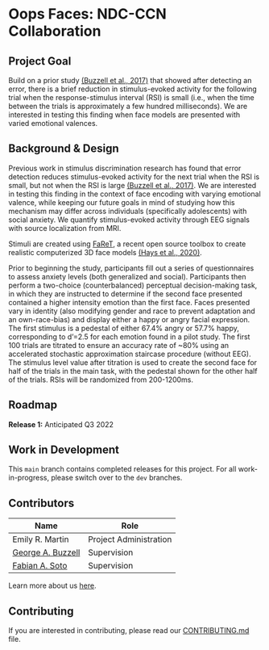 # Oops Faces: NDC-CCN Collaboration

## Project Goal
Build on a prior study [(Buzzell et al., 2017)](https://www.jneurosci.org/content/jneuro/early/2017/02/13/JNEUROSCI.1202-16.2017.full.pdf?versioned=true) that showed after detecting an error, there is a brief reduction in stimulus-evoked activity for the following trial when the response-stimulus interval (RSI) is small (i.e., when the time between the trials is approximately a few hundred milliseconds). We are interested in testing this finding when face models are presented with varied emotional valences.

## Background & Design
Previous work in stimulus discrimination research has found that error detection reduces stimulus-evoked activity for the next trial when the RSI is small, but not when the RSI is large [(Buzzell et al., 2017)](https://www.jneurosci.org/content/jneuro/early/2017/02/13/JNEUROSCI.1202-16.2017.full.pdf?versioned=true). We are interested in testing this finding in the context of face encoding with varying emotional valence, while keeping our future goals in mind of studying how this mechanism may differ across individuals (specifically adolescents) with social anxiety. We quantify stimulus-evoked activity through EEG signals with source localization from MRI. 

Stimuli are created using [FaReT](https://github.com/fsotoc/FaReT), a recent open source toolbox to create realistic computerized 3D face models [(Hays et al., 2020)](https://link.springer.com/content/pdf/10.3758/s13428-020-01421-4.pdf).

Prior to beginning the study, participants fill out a series of questionnaires to assess anxiety levels (both generalized and social). Participants then perform a two-choice (counterbalanced) perceptual decision-making task, in which they are instructed to determine if the second face presented contained a higher intensity emotion than the first face. Faces presented vary in identity (also modifying gender and race to prevent adaptation and an own-race-bias) and display either a happy or angry facial expression. The first stimulus is a pedestal of either 67.4% angry or 57.7% happy, corresponding to d’=2.5 for each emotion found in a pilot study. The first 100 trials are titrated to ensure an accuracy rate of ~80% using an accelerated stochastic approximation staircase procedure (without EEG). The stimulus level value after titration is used to create the second face for half of the trials in the main task, with the pedestal shown for the other half of the trials. RSIs will be randomized from 200-1200ms.  


## Roadmap
**Release 1:** Anticipated Q3 2022
 


## Work in Development
This `main` branch contains completed releases for this project. For all work-in-progress, please switch over to the `dev` branches.


## Contributors
| Name | Role |
| ---  | ---  |
| Emily R. Martin | Project Administration |
| [George A. Buzzell](http://www.ndclab.com/george-buzzell/) | Supervision |
| [Fabian A. Soto](https://ccnlab.fiu.edu/People.html) | Supervision |

Learn more about us [here](https://www.ndclab.com/people).

## Contributing
If you are interested in contributing, please read our [CONTRIBUTING.md](CONTRIBUTING.md) file.
